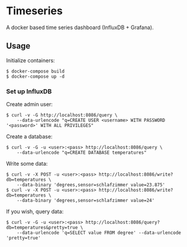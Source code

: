 # Timeseries

A docker based time series dashboard (InfluxDB + Grafana).

## Usage

Initialize containers:

    $ docker-compose build
    $ docker-compose up -d

### Set up InfluxDB

Create admin user:

    $ curl -v -G http://localhost:8086/query \
        --data-urlencode "q=CREATE USER <username> WITH PASSWORD '<password>' WITH ALL PRIVILEGES"

Create a database:

    $ curl -v -G -u <user>:<pass> http://localhost:8086/query \
        --data-urlencode "q=CREATE DATABASE temperatures"

Write some data:

    $ curl -v -X POST -u <user>:<pass> http://localhost:8086/write?db=temperatures \
        --data-binary 'degrees,sensor=schlafzimmer value=23.875'
    $ curl -v -X POST -u <user>:<pass> http://localhost:8086/write?db=temperatures \
        --data-binary 'degrees,sensor=schlafzimmer value=24'

If you wish, query data:

    $ curl -v -G -u <user>:<pass> http://localhost:8086/query?db=temperatures&pretty=true \
        --data-urlencode 'q=SELECT value FROM degree' --data-urlencode 'pretty=true'
